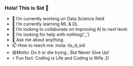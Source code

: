### Hola! This is Sid 👋

- 🔭 I’m currently working on Data Science field
- 🌱 I’m currently learning ML & DL
- 👯 I’m looking to collaborate on Improving AI to next level.
- 🤔 I’m looking for help with nothing('_')
- 💬 Ask me about anything 
- 📫 How to reach me: insta: its_d_sid 
- 😄Motto: Do it or die trying , But Never Give Up!
- ⚡ Fun fact: Coding is Life and Coding is Wife ;D

